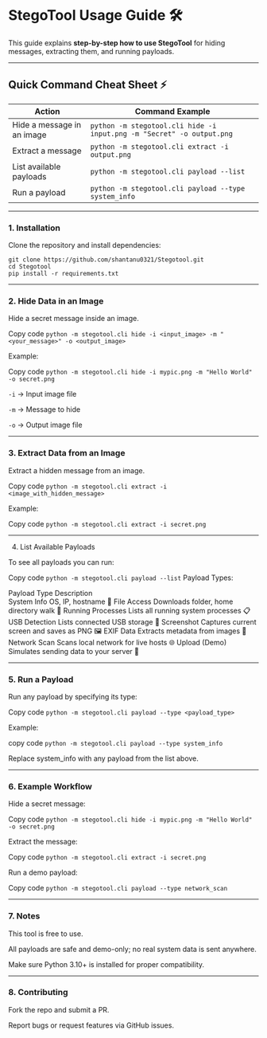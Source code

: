 # StegoTool Usage Guide 🛠️

This guide explains **step-by-step how to use StegoTool** for hiding messages, extracting them, and running payloads.

---

## Quick Command Cheat Sheet ⚡

| Action                     | Command Example |
|-----------------------------|----------------|
| Hide a message in an image  | `python -m stegotool.cli hide -i input.png -m "Secret" -o output.png` |
| Extract a message           | `python -m stegotool.cli extract -i output.png` |
| List available payloads     | `python -m stegotool.cli payload --list` |
| Run a payload               | `python -m stegotool.cli payload --type system_info` |

---

### 1. Installation

Clone the repository and install dependencies:

```
git clone https://github.com/shantanu0321/Stegotool.git
cd Stegotool
pip install -r requirements.txt
```

---

### 2. Hide Data in an Image

Hide a secret message inside an image.

Copy code
`python -m stegotool.cli hide -i <input_image> -m "<your_message>" -o <output_image>`

Example:

Copy code
`python -m stegotool.cli hide -i mypic.png -m "Hello World" -o secret.png`

`-i` → Input image file

`-m` → Message to hide

`-o` → Output image file

---

### 3. Extract Data from an Image
   
Extract a hidden message from an image.

Copy code
`python -m stegotool.cli extract -i <image_with_hidden_message>`

Example:

Copy code
`python -m stegotool.cli extract -i secret.png`

---

4. List Available Payloads

To see all payloads you can run:


Copy code
`python -m stegotool.cli payload --list`
Payload Types:

Payload Type                                          	Description       
System Info                                         	OS, IP, hostname	🧠
File Access                                	Downloads folder, home directory walk	📂
Running Processes                          	Lists all running system processes	📋
USB Detection	                                 Lists connected USB storage	💾
Screenshot                                	Captures current screen and saves as PNG	🖼
EXIF                                          Data	Extracts metadata from images	🧬
Network Scan                                     	Scans local network for live hosts	🌐
Upload (Demo)                                    	Simulates sending data to your server	🚨

---

### 5. Run a Payload

Run any payload by specifying its type:

Copy code
`python -m stegotool.cli payload --type <payload_type>`

Example:

copy code
`python -m stegotool.cli payload --type system_info`

Replace system_info with any payload from the list above.

---

### 6. Example Workflow

Hide a secret message:

Copy code
`python -m stegotool.cli hide -i mypic.png -m "Hello World" -o secret.png`

Extract the message:

Copy code
`python -m stegotool.cli extract -i secret.png`

Run a demo payload:

Copy code
`python -m stegotool.cli payload --type network_scan`

---

### 7. Notes
This tool is free to use.

All payloads are safe and demo-only; no real system data is sent anywhere.

Make sure Python 3.10+ is installed for proper compatibility.

---

### 8. Contributing
Fork the repo and submit a PR.

Report bugs or request features via GitHub issues.

